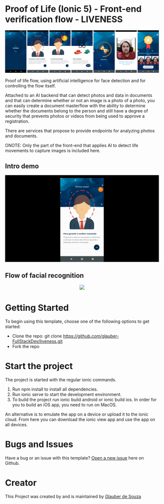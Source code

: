# Proof of Life (Ionic 5) - Front-end verification flow - LIVENESS

<img src='./src-readme/colagem_principal.png'/>

Proof of life flow, using artificial intelligence for face detection and for controlling the flow itself.

Attached to an AI backend that can detect photos and data in documents and that can determine whether or not an image is a photo of a photo, you can easily create a document masterflow with the ability to determine whether the documents belong to the person and still have a degree of security that prevents photos or videos from being used to approve a registration.

There are services that propose to provide endpoints for analyzing photos and documents.

ONOTE: Only the part of the front-end that applies AI to detect life movements to capture images is included here.

## Intro demo

<div style="width: 100%; text-align: center;">
    <img src='./src-readme/2.gif'/>
</div>

## Flow of facial recognition

<div style="width: 100%; text-align: center;">
    <img src='./src-readme/1.gif'/>
</div>

# Getting Started

To begin using this template, choose one of the following options to get started:

 - Clone the repo: git clone https://github.com/glauber-FullStackDev/liveness.git
 - Fork the repo

 # Start the project

The project is started with the regular ionic commands.

1. Run npm install to install all dependencies.
2. Run ionic serve to start the development environment.
3. To build the project run ionic build android or ionic build ios. In order for you to build an iOS app, you need to run on MacOS.

An alternative is to emulate the app on a device or upload it to the ionic cloud. From here you can download the ionic view app and use the app on all devices.

# Bugs and Issues

Have a bug or an issue with this template? <a href="https://github.com/glauber-FullStackDev/liveness/issues">Open a new issue</a> here on Github.

# Creator

This Project was created by and is maintained by <a href="https://github.com/glauber-FullStackDev">Glauber de Souza</a>